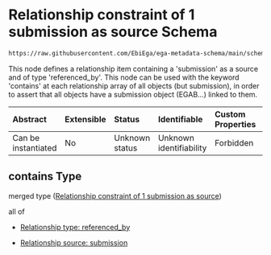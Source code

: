 # Relationship constraint of 1 submission as source Schema

```txt
https://raw.githubusercontent.com/EbiEga/ega-metadata-schema/main/schemas/EGA.protocol.json#/properties/protocol_relationships/contains
```

This node defines a relationship item containing a 'submission' as a source and of type 'referenced\_by'. This node can be used with the keyword 'contains' at each relationship array of all objects (but submission), in order to assert that all objects have a submission object (EGAB...) linked to them.

| Abstract            | Extensible | Status         | Identifiable            | Custom Properties | Additional Properties | Access Restrictions | Defined In                                                                       |
| :------------------ | :--------- | :------------- | :---------------------- | :---------------- | :-------------------- | :------------------ | :------------------------------------------------------------------------------- |
| Can be instantiated | No         | Unknown status | Unknown identifiability | Forbidden         | Allowed               | none                | [EGA.protocol.json\*](../../../schemas/EGA.protocol.json "open original schema") |

## contains Type

merged type ([Relationship constraint of 1 submission as source](ega-17-properties-protocol-relationships-relationship-constraint-of-1-submission-as-source.md))

all of

*   [Relationship type: referenced_by](ega-12-definitions-relationship-type-referenced_by.md "check type definition")

*   [Relationship source: submission](ega-12-definitions-relationship-source-submission.md "check type definition")
